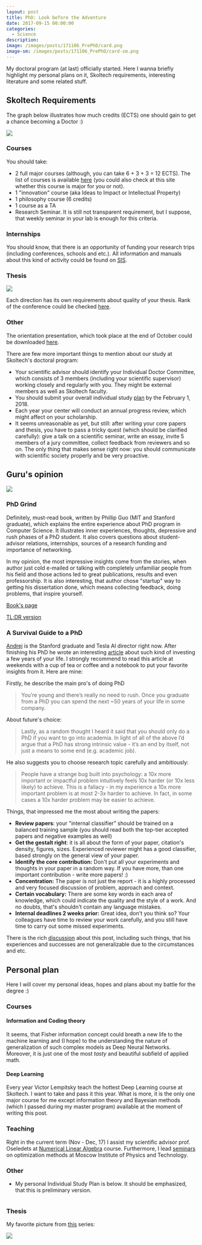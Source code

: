 ```yaml
---
layout: post
title: PhD: Look before the Adventure
date: 2017-09-15 00:00:00
categories:
  - Science
description:
image: /images/posts/171106_PrePhD/card.png
image-sm: /images/posts/171106_PrePhD/card-sm.png
---
```


My doctoral program (at last) officially started. Here I wanna briefly highlight my personal plans on it, Skoltech requirements, interesting literature and some related stuff.

## Skoltech Requirements

The graph below illustrates how much credits (ECTS) one should gain to get a chance becoming a Doctor :)

![](/images/posts/171106_PrePhD/requirements.png)

### Courses

You should take:

*   2 full major courses (although, you can take 6 + 3 + 3 = 12 ECTS). The list of courses is available [here](http://www.skoltech.ru/en/education/course-catalog/) (you could also check at this site whether this course is major for you or not).
*   1 "innovation" course (aka Ideas to Impact or Intellectual Property)
*   1 philosophy course (6 credits)
*   1 course as a TA
*   Research Seminar. It is still not transparent requirement, but I suppose, that weekly seminar in your lab is enough for this criteria. 

### Internships

You should know, that there is an opportunity of funding your research trips (including conferences, schools and etc.). All information and manuals about this kind of activity could be found on [SIS](https://sis.skoltech.ru/Resources/Policies%20and%20Guidelines/PhD_ShortTermTrips_Announcement_2017_v5.pdf).

### Thesis

![](/images/posts/171106_PrePhD/thesis_requirements.png)

Each direction has its own requirements about quality of your thesis. Rank of the conference could be checked [here](http://www.conferenceranks.com/). 

### Other

The orientation presentation, which took place at the end of October could be downloaded [here](/images/posts/171106_PrePhD/orientation.pdf). 

There are few more important things to mention about our study at Skoltech's doctoral program:

*   Your scientific advisor should identify your Individual Doctor Committee, which consists of 3 members (including your scientific supervisor) working closely and regularly with you. They might be external members as well as Skoltech faculty.
*   You should submit your overall individual study [plan](https://form.jotformeu.com/71054916865362) by the February 1, 2018.
*   Each year your center will conduct an annual progress review, which might affect on your scholarship.
*   It seems unreasonable as yet, but still: after writing your core papers and thesis, you have to pass a tricky quest (which should be clarified carefully): give a talk on a scientific seminar, write an essay, invite 5 members of a jury committee, collect feedback from reviewers and so on. The only thing that makes sense right now: you should communicate with scientific society properly and be very proactive.

## Guru's opinion

![](/images/posts/171106_PrePhD/phd.gif)

### PhD Grind

Definitely, must-read book, written by Phillip Guo (MIT and Stanford graduate), which explains the entire experience about PhD program in Computer Science.  It illustrates inner experiences, thoughts, depressive and rush phases of a PhD student. It also covers questions about student-advisor relations, internships, sources of a research funding and importance of networking.  

In my opinion, the most impressive insights come from the stories, when author just cold e-mailed or talking with completely unfamiliar people from his field and those actions led to great publications, results and even professorship. It is also interesting, that author chose "startup" way to getting his dissertation done, which means collecting feedback, doing problems, that inspire yourself.

[Book's page](http://pgbovine.net/PhD-memoir.htm)  

[TL;DR version](http://pgbovine.net/PhD-grind-tldr.htm)

### A Survival Guide to a PhD

[Andrej](https://twitter.com/karpathy) is the Stanford graduate and Tesla AI director right now. After finishing his PhD he wrote an interesting [article](http://karpathy.github.io/2016/09/07/phd/) about such kind of investing a few years of your life. I strongly recommend to read this article at weekends with a cup of tea or coffee and a notebook to put your favorite insights from it. Here are mine:

Firstly, he describe the main pro's of doing PhD

>   You’re young and there’s really no need to rush. Once you graduate from a PhD you can spend the next ~50 years of your life in some company.

About future's choice:

>   Lastly, as a random thought I heard it said that you should only do a PhD if you want to go into academia. In light of all of the above I’d argue that a PhD has strong intrinsic value - it’s an end by itself, not just a means to some end (e.g. academic job).

He also suggests you to choose research topic carefully and ambitiously:

>   People have a strange bug built into psychology: a 10x more important or impactful problem intuitively feels 10x harder (or 10x less likely) to achieve. This is a fallacy - in my experience a 10x more important problem is at most 2-3x harder to achieve. In fact, in some cases a 10x harder problem may be easier to achieve.

Things, that impressed me the most about writing the papers:

*   **Review papers**: your "internal classifier" should be trained on a balanced training sample (you should read both the top-tier accepted papers and negative examples as well)
*   **Get the gestalt right**: it is all about the form of your paper, citation's density, figures, sizes. Experienced reviewer might has a good classifier, based strongly on the general view of your paper.
*   **Identify the core contribution:** Don't put all your experiments and thoughts in your paper in a random way. If you have more, than one important contribution - write more papers! :)
*   **Concentration:** The paper is not just the report - it is a highly processed and very focused discussion of problem, approach and context.
*   **Certain vocabulary:** There are some key words in each area of knowledge, which could indicate the quality and the style of a work. And no doubts, that's shouldn't contain any language mistakes.
*   **Internal deadlines 2 weeks prior:** Great idea, don't you think so? Your colleagues have time to review your work carefully, and you still have time to carry out some missed experiments.


There is the rich [discussion](https://news.ycombinator.com/item?id=12447495) about this post, including such things, that his experiences and successes are not generalizable due to the circumstances and etc. 

## Personal plan

Here I will cover my personal ideas, hopes and plans about my battle for the degree :)

### Courses

#### Information and Coding theory

It seems, that Fisher information concept could breath a new life to the machine learning and (I hope) to the understanding the nature of generalization of such complex models as Deep Neural Networks. Moreover, it is just one of the most *tasty* and beautiful subfield of applied math.

#### Deep Learning

Every year Victor Lempitsky teach the hottest Deep Learning course at Skoltech. I want to take and pass it this year. What is more, it is the only one major course for me except information theory and Bayesian methods (which I passed during my master program) available at the moment of writing this post.

### Teaching

Right in the current term (Nov - Dec, 17) I assist my scientific advisor prof. Oseledets at [Numerical Linear Algebra](http://nbviewer.jupyter.org/github/oseledets/nla2017/tree/master/) course. Furthermore, I lead [seminars](http://nbviewer.jupyter.org/github/merkulovdaniil/mipt_optimization/tree/master/) on optimization methods at Moscow Institute of Physics and Technology.

### Other

*   My personal Individual Study Plan is below. It should be emphasized, that this is preliminary version.

![]()



### Thesis

My favorite picture from [this](http://phdcomics.com/) series: 

![](/images/posts/171106_PrePhD/phd_saturdays.jpg)
